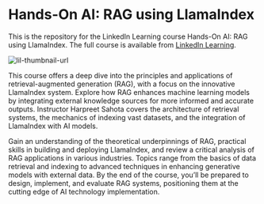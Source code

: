 # Hands-On AI: RAG using LlamaIndex
This is the repository for the LinkedIn Learning course Hands-On AI: RAG using LlamaIndex. The full course is available from [LinkedIn Learning][lil-course-url].

![lil-thumbnail-url]

<p>This course offers a deep dive into the principles and applications of retrieval-augmented generation (RAG), with a focus on the innovative LlamaIndex system. Explore how RAG enhances machine learning models by integrating external knowledge sources for more informed and accurate outputs. Instructor Harpreet Sahota
covers the architecture of retrieval systems, the mechanics of indexing vast datasets, and the integration of LlamaIndex with AI models.
 </p><p>
Gain an understanding of the theoretical underpinnings of RAG, practical skills in building and deploying LlamaIndex, and review a critical analysis of RAG applications in various industries. Topics range from the basics of data retrieval and indexing to advanced techniques in enhancing generative models with external data. By the end of the course, you’ll be prepared to design, implement, and evaluate RAG systems, positioning them at the cutting edge of AI technology implementation.



                            




[0]: # (Replace these placeholder URLs with actual course URLs)

[lil-course-url]: https://www.linkedin.com/learning/hands-on-ai-rag-using-llamaindex
[lil-thumbnail-url]: https://media.licdn.com/dms/image/D560DAQEi-KCygqsEWQ/learning-public-crop_675_1200/0/1721080561320?e=2147483647&v=beta&t=KHTRqr-DMzswbaDwch90fAnYYWGIjCFF-F6e7gpW7Fc

